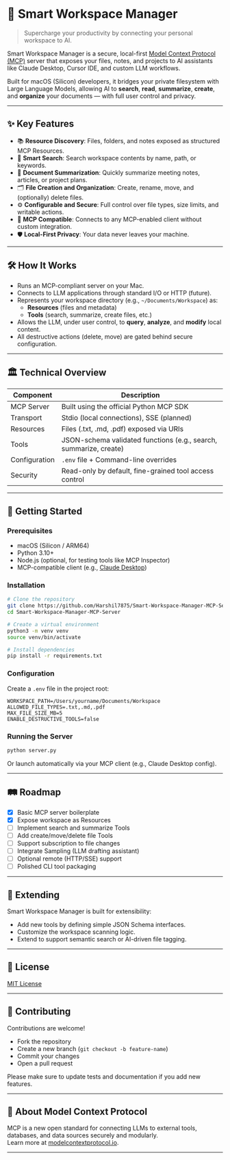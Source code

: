 # 🧠 Smart Workspace Manager

> Supercharge your productivity by connecting your personal workspace to AI.

Smart Workspace Manager is a secure, local-first [Model Context Protocol (MCP)](https://modelcontextprotocol.io/) server that exposes your files, notes, and projects to AI assistants like Claude Desktop, Cursor IDE, and custom LLM workflows.

Built for macOS (Silicon) developers, it bridges your private filesystem with Large Language Models, allowing AI to **search**, **read**, **summarize**, **create**, and **organize** your documents — with full user control and privacy.

---

## ✨ Key Features

- 📚 **Resource Discovery**: Files, folders, and notes exposed as structured MCP Resources.
- 🔎 **Smart Search**: Search workspace contents by name, path, or keywords.
- 📝 **Document Summarization**: Quickly summarize meeting notes, articles, or project plans.
- 🗂️ **File Creation and Organization**: Create, rename, move, and (optionally) delete files.
- ⚙️ **Configurable and Secure**: Full control over file types, size limits, and writable actions.
- 🔌 **MCP Compatible**: Connects to any MCP-enabled client without custom integration.
- 🛡️ **Local-First Privacy**: Your data never leaves your machine.

---

## 🛠 How It Works

- Runs an MCP-compliant server on your Mac.
- Connects to LLM applications through standard I/O or HTTP (future).
- Represents your workspace directory (e.g., `~/Documents/Workspace`) as:
  - **Resources** (files and metadata)
  - **Tools** (search, summarize, create files, etc.)
- Allows the LLM, under user control, to **query**, **analyze**, and **modify** local content.
- All destructive actions (delete, move) are gated behind secure configuration.

---

## 🏛️ Technical Overview

| Component       | Description                                  |
|-----------------|----------------------------------------------|
| MCP Server      | Built using the official Python MCP SDK      |
| Transport       | Stdio (local connections), SSE (planned)     |
| Resources       | Files (.txt, .md, .pdf) exposed via URIs      |
| Tools           | JSON-schema validated functions (e.g., search, summarize, create) |
| Configuration   | `.env` file + Command-line overrides         |
| Security        | Read-only by default, fine-grained tool access control |

---

## 🚀 Getting Started

### Prerequisites

- macOS (Silicon / ARM64)
- Python 3.10+
- Node.js (optional, for testing tools like MCP Inspector)
- MCP-compatible client (e.g., [Claude Desktop](https://claude.ai/desktop))

### Installation

```bash
# Clone the repository
git clone https://github.com/Harshil7875/Smart-Workspace-Manager-MCP-Server.git
cd Smart-Workspace-Manager-MCP-Server

# Create a virtual environment
python3 -m venv venv
source venv/bin/activate

# Install dependencies
pip install -r requirements.txt
```

### Configuration

Create a `.env` file in the project root:

```dotenv
WORKSPACE_PATH=/Users/yourname/Documents/Workspace
ALLOWED_FILE_TYPES=.txt,.md,.pdf
MAX_FILE_SIZE_MB=5
ENABLE_DESTRUCTIVE_TOOLS=false
```

### Running the Server

```bash
python server.py
```

Or launch automatically via your MCP client (e.g., Claude Desktop config).

---

## 🛤️ Roadmap

- [x] Basic MCP server boilerplate
- [x] Expose workspace as Resources
- [ ] Implement search and summarize Tools
- [ ] Add create/move/delete file Tools
- [ ] Support subscription to file changes
- [ ] Integrate Sampling (LLM drafting assistant)
- [ ] Optional remote (HTTP/SSE) support
- [ ] Polished CLI tool packaging

---

## 🧩 Extending

Smart Workspace Manager is built for extensibility:
- Add new tools by defining simple JSON Schema interfaces.
- Customize the workspace scanning logic.
- Extend to support semantic search or AI-driven file tagging.

---

## 📜 License

[MIT License](LICENSE)

---

## 🤝 Contributing

Contributions are welcome!

- Fork the repository
- Create a new branch (`git checkout -b feature-name`)
- Commit your changes
- Open a pull request

Please make sure to update tests and documentation if you add new features.

---

## 🧠 About Model Context Protocol

MCP is a new open standard for connecting LLMs to external tools, databases, and data sources securely and modularly.  
Learn more at [modelcontextprotocol.io](https://modelcontextprotocol.io/).

---
